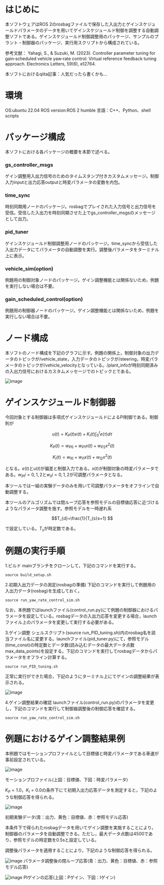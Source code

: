 # はじめに
本ソフトウェアはROS 2のrosbagファイルで保存した入出力とゲインスケジュールドパラメータのデータを用いてゲインスケジュールド制御を調整する自動調整ソフトである。ゲインスケジュールド制御調整用のパッケージ、サンプルのプラント・制御器のパッケージ、実行用スクリプトから構成されている。

参考文献：
Yahagi, S., & Suzuki, M. (2023). Controller parameter tuning for gain‐scheduled vehicle yaw‐rate control: Virtual reference feedback tuning approach. Electronics Letters, 59(6), e12764.

本ソフトにおけるqiita記事：人気だったら書くかも...

# 環境
OS:ubuntu 22.04
ROS version:ROS 2 humble
言語：C++、Python、shell scripts

# パッケージ構成
本ソフトにおける各パッケージの概要を本節で述べる。

### gs_controller_msgs
ゲイン調整用入出力信号のためのタイムスタンプ付きカスタムメッセージ。制御入力inputと出力応答outputと時変パラメータの変数を内包。

### time_sync
時刻同期用ノードのパッケージ。rosbagでプレイされた入力信号と出力信号を受信。受信した入出力を時刻同期させた上でgs_controller_msgsのメッセージとして出力。

### pid_tuner
ゲインスケジュールド制御調整用ノードのパッケージ。time_syncから受信した入出力データにてパラメータの自動調整を実行。調整後パラメータをターミナル上に表示。

### vehicle_sim(option)
例題用の制御対象ノードのパッケージ。ゲイン調整機能とは関係ないため，例題を実行しない場合は不要。

### gain_scheduled_control(option)
例題用の制御器ノードのパッケージ。ゲイン調整機能とは関係ないため，例題を実行しない場合は不要。

# ノード構成
本ソフトのノード構成を下記のグラフに示す。例題の関係上，制御対象の出力データのトピックが/vehicle_state，入力データのトピックが/steering，時変パラメータのトピックが/vehicle_velocityとなっている。/plant_infoが時刻同期済みの入出力信号におけるカスタムメッセージでのトピックとである。

![image](https://github.com/user-attachments/assets/a2f99119-950f-41d9-8c8c-743cd2624623)

# ゲインスケジュールド制御器
今回対象とする制御器は多項式ゲインスケジュールドによるPI制御である。制御則が
```math
u(t)=K_{P}(t)e(t)+K_{I} (t) \int_{0}^{t} e(\tau)d\tau 
```
```math
K_{P}(t)=w_{P0}+w_{P1}x(t)+w_{P2}x^2(t) 
```
```math
K_{I}(t)=w_{I0}+w_{I1}x(t)+w_{I2}x^2(t) 
```
となる。$`e(t)`$と$`u(t)`$が偏差と制御入力である。$`x(t)`$が制御対象の時変パラメータである。$`w_{Pi}{i=0,1,2}`$と$`w_{Ii}{i=0,1,2}`$が可調整パラメータとなる。 

本ツールでは一組の実験データのみを用いて可調整パラメータをオフラインで自動調整する。

本ツールのアルゴリズムでは閉ループ応答を参照モデルの目標値応答に近づけるようなパラメータ調整を施す。参照モデルを一時遅れ系
```math
T_{d}=\frac{1}{T_{s}s+1} 
```
で設定している。$`T_{s}`$が時定数である。

# 例題の実行手順
1.ビルド
mainブランチをクローンして，下記のコマンドを実行する。

```
source build_setup.sh
```

2.初期入出力データの測定(rosbagの準備)
下記のコマンドを実行して例題用の入出力データ(rosbag)を生成しておく。

```
source run_yaw_rate_control_sim.sh
```

なお，本例題ではlaunchファイル(control_run.py)にて例題の制御器におけるパラメータを設定している。rosbagデータの入出力応答を変更する場合，launchファイル上のパラメータを変更して実行する必要がある。

3.ゲイン調整
シェルスクリプト(source run_PID_tuning.sh)内のrosbag名を該当ファイル名に変更する。launchファイル(pid_tuner.py)にて，参照モデル(time_const)の時定数とデータ数(読み込むデータの最大データ点数max_data_points)を設定する。下記のコマンドを実行してrosbagデータからパラメータをオフライン計算する。

```
source run_PID_tuning.sh
```

正常に実行ができた場合，下記のようにターミナル上にてゲインの調整結果が表示される。

![image](https://github.com/user-attachments/assets/7bde1a65-d527-40c0-9c18-2d37cb32b7d8)

4.ゲイン調整結果の確認
launchファイル(control_run.py)のパラメータを変更し，下記のコマンドを実行して制御器調整後の制御応答を確認する。

```
source run_yaw_rate_control_sim.sh
```

# 例題におけるゲイン調整結果例
本例題ではモーションプロファイルとして目標値と時変パラメータである車速が事前設定されている。

![image](https://github.com/user-attachments/assets/bc578462-3b73-45f4-b79f-e9b7064f4f98)

モーションプロファイル(上図：目標値、下図：時変パラメータ)

$`K_{P}=1.0`$，$`K_{I}=0.0`$の条件下にて初期入出力応答データを測定すると，下記のような制御応答を得られる。

![image](https://github.com/user-attachments/assets/38c2ee47-1f02-4f38-bb05-71d5e1c576be)

初期実験データ(青：出力、黄色：目標値、赤：参照モデル応答)

本条件下で得られたrosbagデータを用いてゲイン調整を実施することにより，制御器のパラメータを自動調整できる。ただし，最大データ点数は4500であり，参照モデルの時定数を0.5sと設定している。


調整後パラメータを適用することにより，下記のような制御応答を得られる。

![image](https://github.com/user-attachments/assets/66449c59-e967-47fd-8bae-feb29e13bf29)
パラメータ調整後の閉ループ応答(青：出力、黄色：目標値、赤：参照モデル応答)

![image](https://github.com/user-attachments/assets/faca9877-244f-4fed-8acc-88e54323ec99)
PIゲインの応答(上図：Pゲイン、下図：Iゲイン)
